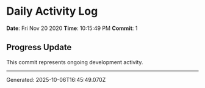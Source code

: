 # Daily Activity Log

**Date**: Fri Nov 20 2020
**Time**: 10:15:49 PM
**Commit**: 1

## Progress Update

This commit represents ongoing development activity.

---
Generated: 2025-10-06T16:45:49.070Z
